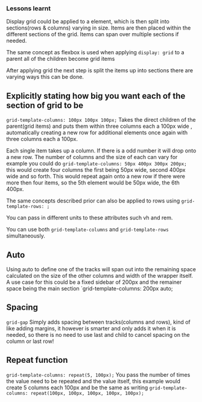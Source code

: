 ### Lessons learnt

Display grid could be applied to a element, which is then split into sections(rows & columns) varying in size.  Items are then placed within the different sections of the grid. Items can span over multiple sections if needed.

The same concept as flexbox is used when applying `display: grid` to a parent all of the children become grid items

After applying grid the next step is split the items up into sections there are varying ways this can be done.


## Explicitly stating how big you want each of the section of grid to be

`grid-template-columns: 100px 100px 100px;` Takes the direct children of the parent(grid items) and puts them within three columns each a 100px wide , automatically creating a new row for additional elements once again with three columns each a 100px. 

Each single item takes up a column. If there is a odd number it will drop onto a new row. The number of columns and the size of each can vary for example you could do `grid-template-columns: 50px 400px 300px 200px;` this would create four columns the first being 50px wide, second 400px wide and so forth. This would repeat again onto a new row if there were more then four items, so the 5th element would be 50px wide, the 6th 400px.

The same concepts described prior can also be applied to rows using `grid-template-rows: ;`

You can pass in different units to these attributes such vh and rem.

You can use both `grid-template-columns` and `grid-template-rows` simultaneously.

## Auto
Using auto to define one of the tracks will span out into the remaining space calculated on the size of the other columns and width of the wrapper itself. A use case for this could be a fixed sidebar of 200px and the remainer space being the main section `grid-template-columns: 200px auto;

## Spacing
`grid-gap` Simply adds spacing between tracks(columns and rows), kind of like adding margins, it however is smarter and only adds it when it is needed, so there is no need to use last and child to cancel spacing on the column or last row!

## Repeat function 
`grid-template-columns: repeat(5, 100px);` You pass the number of times the value need to be repeated and the value itself, this example would create 5 columns each 100px and be the same as writing `grid-template-columns: repeat(100px, 100px, 100px, 100px, 100px);`
